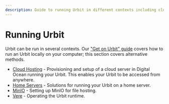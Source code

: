 ```yaml
---
description: Guide to running Urbit in different contexts including cloud hosting and home servers.
---
```


# Running Urbit

Urbit can be run in several contexts. Our ["Get on Urbit" guide](../../get-on-urbit.md) covers how to run an Urbit locally on your computer; this section covers alternative methods.

- [Cloud Hosting](cloud-hosting.md) - Provisioning and setup of a cloud server in Digital Ocean running your Urbit. This enables your Urbit to be accessed from anywhere.
- [Home Servers](home-servers.md) - Solutions for running your Urbit on a home server.
- [MinIO](minio.md) - Setting up MinIO for file hosting.
- [Vere](vere.md) - Operating the Urbit runtime.
